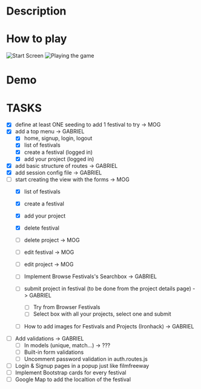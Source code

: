 # Description

# How to play

![Start Screen]() ![Playing the game]()

# Demo

# TASKS

- [x] define at least ONE seeding to add 1 festival to try -> MOG
- [x] add a top menu -> GABRIEL
  - [x] home, signup, login, logout
  - [x] list of festivals
  - [x] create a festival (logged in)
  - [x] add your project (logged in)
- [x] add basic structure of routes -> GABRIEL
- [x] add session config file -> GABRIEL
- [ ] start creating the view with the forms -> MOG
  - [X] list of festivals
  - [X] create a festival
  - [X] add your project
  - [X] delete festival
  - [ ] delete project  -> MOG
  - [ ] edit festival  -> MOG
  - [ ] edit project   -> MOG
  - [ ] Implement Browse Festivals's Searchbox  -> GABRIEL
  - [ ] submit project in festival (to be done from the project details page) -> GABRIEL
    - [ ] Try from Browser Festivals
    - [ ] Select box with all your projects, select one and submit
  - [ ] How to add images for Festivals and Projects (Ironhack) -> GABRIEL
  
    

- [ ] Add validations   -> GABRIEL
  - [ ] In models (unique, match...) -> ???
  - [ ] Built-in form validations
  - [ ] Uncomment password validation in auth.routes.js
- [ ] Login & Signup pages in a popup just like filmfreeway
- [ ] Implement Bootstrap cards for every festival  
- [ ] Google Map to add the localtion of the festival
